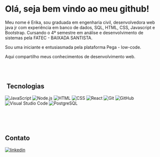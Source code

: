 <!--<img align="right" height="590em" src="https://"/>!-->




# Olá, seja bem vindo ao meu github!

Meu nome é Erika, sou graduada em engenharia civil, desenvolvedora web java jr com experiência em banco de dados, SQL, HTML, CSS, Javascript e Bootstrap.
Cursando o 4º semestre em análise e desenvolvimento de sistemas pela FATEC - BAIXADA SANTISTA.

Sou uma iniciante e entusiasmada pela plataforma Pega - low-code.


Aqui compartilho meus conhecimentos de desenvolvimento web.



<br><br>

## &nbsp;Tecnologias

![JavaScript](https://img.shields.io/badge/-JavaScript-05122A?style=flat&logo=javascript)&nbsp;![Node.js](https://img.shields.io/badge/-Node.js-05122A?style=flat&logo=node.js)&nbsp;![HTML](https://img.shields.io/badge/-HTML-05122A?style=flat&logo=HTML5)&nbsp;![CSS](https://img.shields.io/badge/-CSS-05122A?style=flat&logo=CSS3&logoColor=1572B6)&nbsp;![React](https://img.shields.io/badge/-React-05122A?style=flat&logo=react)&nbsp;![Git](https://img.shields.io/badge/-Git-05122A?style=flat&logo=git)&nbsp;![GitHub](https://img.shields.io/badge/-GitHub-05122A?style=flat&logo=github)&nbsp;![Visual Studio Code](https://img.shields.io/badge/-Visual%20Studio%20Code-05122A?style=flat&logo=visual-studio-code&logoColor=007ACC)&nbsp;![PostgreSQL](https://img.shields.io/badge/-PostgreSQL-05122A?style=flat&logo=postgresql)
&nbsp;
<br><br>

<br><br>

## Contato

<a href="https://www.linkedin.com/in/erikaeliskuo" target="_blank">
  <img align="center" src="https://img.shields.io/badge/-ErikaKuo-05122A?style=flat&logo=linkedin" alt="linkedin"/>
</a>
</p>
<!--
**erikakuo/erikakuo** is a ✨ _special_ ✨ repository because its `README.md` (this file) appears on your GitHub profile.

Here are some ideas to get you started:

- 🔭 I’m currently working on ...
- 🌱 I’m currently learning ...
- 👯 I’m looking to collaborate on ...
- 🤔 I’m looking for help with ...
- 💬 Ask me about ...
- 📫 How to reach me: ...
- 😄 Pronouns: ...
- ⚡ Fun fact: ...
-->
